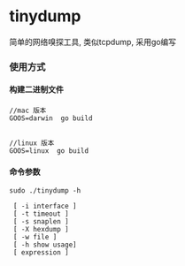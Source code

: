 tinydump
========

简单的网络嗅探工具, 类似tcpdump, 采用go编写


### 使用方式

#### 构建二进制文件

```
//mac 版本
GOOS=darwin  go build


//linux 版本
GOOS=linux  go build
```

#### 命令参数

```
sudo ./tinydump -h

 [ -i interface ]
 [ -t timeout ]
 [ -s snaplen ]
 [ -X hexdump ]
 [ -w file ]
 [ -h show usage]
 [ expression ]
```